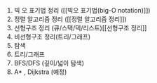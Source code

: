 1. 빅 오 표기법 정리 ([[빅오 표기법(big-O notation)]])
2. 정렬 알고리즘 정리 ([[정렬 알고리즘 정리]])
3. 선형구조 정리 (큐/스택/덱/리스트)[[선형구조 정리]]
4. 비선형구조 정리(트리/그래프)
5. 탐색
6. 트리/그래프
7. BFS/DFS (깊이/넓이 탐색)
8. A\* , Dijkstra (예정)



